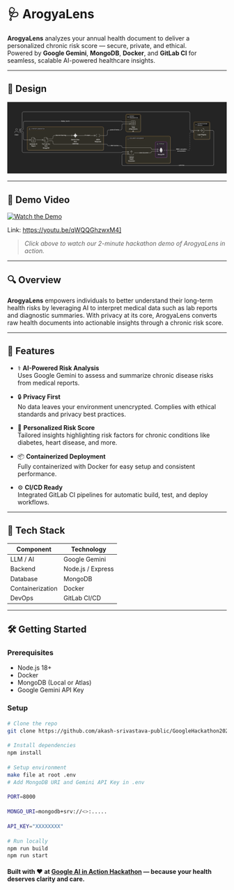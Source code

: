 # 🩺 ArogyaLens

**ArogyaLens** analyzes your annual health document to deliver a personalized chronic risk score — secure, private, and ethical.  
Powered by **Google Gemini**, **MongoDB**, **Docker**, and **GitLab CI** for seamless, scalable AI-powered healthcare insights.

---

## 📸 Design

![ArogyaLens Design](https://github.com/akash-srivastava-public/GoogleHackathon2025_ArogyaLens/blob/main/ArogyaLensDesign.png)

---

## 🎥 Demo Video

[![Watch the Demo](https://img.youtube.com/vi/qWQQGhzwxM4/0.jpg)]([)

Link: https://youtu.be/qWQQGhzwxM4]

> *Click above to watch our 2-minute hackathon demo of ArogyaLens in action.*

---

## 🔍 Overview

**ArogyaLens** empowers individuals to better understand their long-term health risks by leveraging AI to interpret medical data such as lab reports and diagnostic summaries. With privacy at its core, ArogyaLens converts raw health documents into actionable insights through a chronic risk score.

---

## 🚀 Features

- ⚕️ **AI-Powered Risk Analysis**  
  Uses Google Gemini to assess and summarize chronic disease risks from medical reports.

- 🔒 **Privacy First**  
  No data leaves your environment unencrypted. Complies with ethical standards and privacy best practices.

- 🧠 **Personalized Risk Score**  
  Tailored insights highlighting risk factors for chronic conditions like diabetes, heart disease, and more.

- 📦 **Containerized Deployment**  
  Fully containerized with Docker for easy setup and consistent performance.

- ⚙️ **CI/CD Ready**  
  Integrated GitLab CI pipelines for automatic build, test, and deploy workflows.

---

## 🧪 Tech Stack

| Component      | Technology         |
|----------------|--------------------|
| LLM / AI       | Google Gemini      |
| Backend        | Node.js / Express  |
| Database       | MongoDB            |
| Containerization| Docker            |
| DevOps         | GitLab CI/CD       |

---

## 🛠️ Getting Started

### Prerequisites
- Node.js 18+
- Docker
- MongoDB (Local or Atlas)
- Google Gemini API Key

### Setup

```bash
# Clone the repo
git clone https://github.com/akash-srivastava-public/GoogleHackathon2025_ArogyaLens.git

# Install dependencies
npm install

# Setup environment
make file at root .env
# Add MongoDB URI and Gemini API Key in .env

PORT=8000

MONGO_URI=mongodb+srv://<>:.....

API_KEY="XXXXXXXX"

# Run locally
npm run build
npm run start
```
#### Built with ❤️ at [Google AI in Action Hackathon](https://ai-in-action.devpost.com/) — because your health deserves clarity and care.

